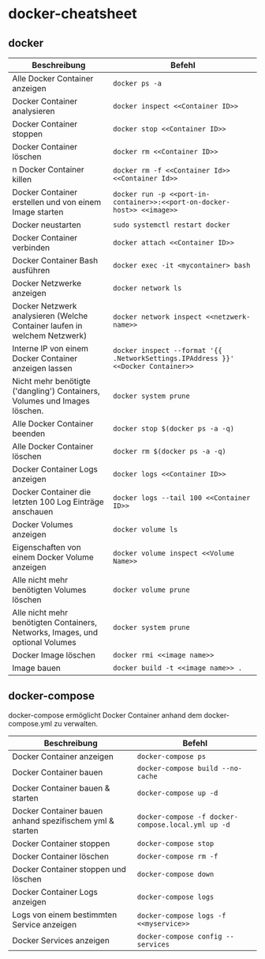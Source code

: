 # docker-cheatsheet

## docker

| Beschreibung        | Befehl  |
| ------------- |-------------|
| Alle Docker Container anzeigen | `docker ps -a` |
| Docker Container analysieren |`docker inspect <<Container ID>>`|
| Docker Container stoppen |`docker stop <<Container ID>>`| 
| Docker Container löschen | `docker rm <<Container ID>>`|
| n Docker Container killen |`docker rm -f <<Container Id>> <<Container Id>>`|
| Docker Container erstellen und von einem Image starten | `docker run -p <<port-in-container>>:<<port-on-docker-host>> <<image>>`|
| Docker neustarten |`sudo systemctl restart docker`|
| Docker Container verbinden |`docker attach <<Container ID>>`|
| Docker Container Bash ausführen |`docker exec -it <mycontainer> bash`|
| Docker Netzwerke anzeigen |`docker network ls` |
| Docker Netzwerk analysieren (Welche Container laufen in welchem Netzwerk) |`docker network inspect <<netzwerk-name>>` |
| Interne IP von einem Docker Container anzeigen lassen | `docker inspect --format '{{ .NetworkSettings.IPAddress }}' <<Docker Container>>` |
| Nicht mehr benötigte ('dangling') Containers, Volumes und Images löschen. |`docker system prune`|
| Alle Docker Container beenden |`docker stop $(docker ps -a -q)`|
| Alle Docker Container löschen |`docker rm $(docker ps -a -q)`|
| Docker Container Logs anzeigen |`docker logs <<Container ID>>`|
| Docker Container die letzten 100 Log Einträge anschauen |`docker logs --tail 100 <<Container ID>>`|
| Docker Volumes anzeigen |`docker volume ls`| 
| Eigenschaften von einem Docker Volume anzeigen |`docker volume inspect <<Volume Name>>`|
| Alle nicht mehr benötigten Volumes löschen |`docker volume prune`|
| Alle nicht mehr benötigten Containers, Networks, Images, und optional Volumes |`docker system prune`|
| Docker Image löschen | `docker rmi <<image name>>`
| Image bauen | `docker build -t <<image name>> .`|

## docker-compose
docker-compose ermöglicht Docker Container anhand dem docker-compose.yml zu verwalten.

| Beschreibung        | Befehl  |
| ------------- |-------------|
| Docker Container anzeigen | `docker-compose ps` |
| Docker Container bauen |`docker-compose build --no-cache`|
| Docker Container bauen & starten |`docker-compose up -d`| 
| Docker Container bauen anhand spezifischem yml & starten |`docker-compose -f docker-compose.local.yml up -d`| 
| Docker Container stoppen | `docker-compose stop`|
| Docker Container löschen |`docker-compose rm -f`|
| Docker Container stoppen und löschen |`docker-compose down`|
| Docker Container Logs anzeigen |`docker-compose logs`|
| Logs von einem bestimmten Service anzeigen |`docker-compose logs -f <<myservice>>`|
| Docker Services anzeigen |`docker-compose config --services`|
